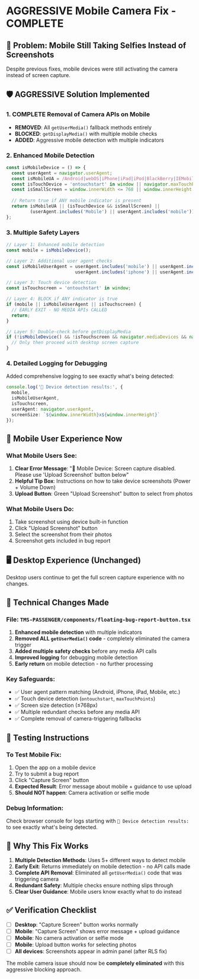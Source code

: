 # AGGRESSIVE Mobile Camera Fix - COMPLETE

## 🚨 Problem: Mobile Still Taking Selfies Instead of Screenshots

Despite previous fixes, mobile devices were still activating the camera instead of screen capture.

## 🛡️ AGGRESSIVE Solution Implemented

### 1. **COMPLETE Removal of Camera APIs on Mobile**
- **REMOVED**: All `getUserMedia()` fallback methods entirely
- **BLOCKED**: `getDisplayMedia()` with multiple mobile checks
- **ADDED**: Aggressive mobile detection with multiple indicators

### 2. **Enhanced Mobile Detection** 
```typescript
const isMobileDevice = () => {
  const userAgent = navigator.userAgent;
  const isMobileUA = /Android|webOS|iPhone|iPad|iPod|BlackBerry|IEMobile|Opera Mini|Mobile|mobile|CriOS/i.test(userAgent);
  const isTouchDevice = 'ontouchstart' in window || navigator.maxTouchPoints > 0;
  const isSmallScreen = window.innerWidth <= 768 || window.innerHeight <= 768;
  
  // Return true if ANY mobile indicator is present
  return isMobileUA || (isTouchDevice && isSmallScreen) || 
         (userAgent.includes('Mobile') || userAgent.includes('mobile'));
};
```

### 3. **Multiple Safety Layers**
```typescript
// Layer 1: Enhanced mobile detection
const mobile = isMobileDevice();

// Layer 2: Additional user agent checks
const isMobileUserAgent = userAgent.includes('mobile') || userAgent.includes('android') || 
                          userAgent.includes('iphone') || userAgent.includes('ipad');

// Layer 3: Touch device detection
const isTouchscreen = 'ontouchstart' in window;

// Layer 4: BLOCK if ANY indicator is true
if (mobile || isMobileUserAgent || isTouchscreen) {
  // EARLY EXIT - NO MEDIA APIs CALLED
  return;
}

// Layer 5: Double-check before getDisplayMedia
if (!isMobileDevice() && !isTouchscreen && navigator.mediaDevices && navigator.mediaDevices.getDisplayMedia) {
  // Only then proceed with desktop screen capture
}
```

### 4. **Detailed Logging for Debugging**
Added comprehensive logging to see exactly what's being detected:
```typescript
console.log('🐛 Device detection results:', {
  mobile,
  isMobileUserAgent,
  isTouchscreen,
  userAgent: navigator.userAgent,
  screenSize: `${window.innerWidth}x${window.innerHeight}`
});
```

## 📱 Mobile User Experience Now

### **What Mobile Users See:**
1. **Clear Error Message**: "📱 Mobile Device: Screen capture disabled. Please use 'Upload Screenshot' button below"
2. **Helpful Tip Box**: Instructions on how to take device screenshots (Power + Volume Down)
3. **Upload Button**: Green "Upload Screenshot" button to select from photos

### **What Mobile Users Do:**
1. Take screenshot using device built-in function
2. Click "Upload Screenshot" button
3. Select the screenshot from their photos
4. Screenshot gets included in bug report

## 🖥️ Desktop Experience (Unchanged)

Desktop users continue to get the full screen capture experience with no changes.

## 🔧 Technical Changes Made

### **File: `TMS-PASSENGER/components/floating-bug-report-button.tsx`**

1. **Enhanced mobile detection** with multiple indicators
2. **Removed ALL `getUserMedia()` code** - completely eliminated the camera trigger
3. **Added multiple safety checks** before any media API calls
4. **Improved logging** for debugging mobile detection
5. **Early return** on mobile detection - no further processing

### **Key Safeguards:**
- ✅ User agent pattern matching (Android, iPhone, iPad, Mobile, etc.)
- ✅ Touch device detection (`ontouchstart`, `maxTouchPoints`)
- ✅ Screen size detection (≤768px)
- ✅ Multiple redundant checks before any media API
- ✅ Complete removal of camera-triggering fallbacks

## 🧪 Testing Instructions

### **To Test Mobile Fix:**
1. Open the app on a mobile device
2. Try to submit a bug report
3. Click "Capture Screen" button
4. **Expected Result**: Error message about mobile + guidance to use upload
5. **Should NOT happen**: Camera activation or selfie mode

### **Debug Information:**
Check browser console for logs starting with `🐛 Device detection results:` to see exactly what's being detected.

## 🎯 Why This Fix Works

1. **Multiple Detection Methods**: Uses 5+ different ways to detect mobile
2. **Early Exit**: Returns immediately on mobile detection - no API calls made
3. **Complete API Removal**: Eliminated all `getUserMedia()` code that was triggering camera
4. **Redundant Safety**: Multiple checks ensure nothing slips through
5. **Clear User Guidance**: Mobile users know exactly what to do instead

## ✅ Verification Checklist

- [ ] **Desktop**: "Capture Screen" button works normally
- [ ] **Mobile**: "Capture Screen" shows error message + upload guidance  
- [ ] **Mobile**: No camera activation or selfie mode
- [ ] **Mobile**: Upload button works for selecting photos
- [ ] **All devices**: Screenshots appear in admin panel (after RLS fix)

The mobile camera issue should now be **completely eliminated** with this aggressive blocking approach.




















